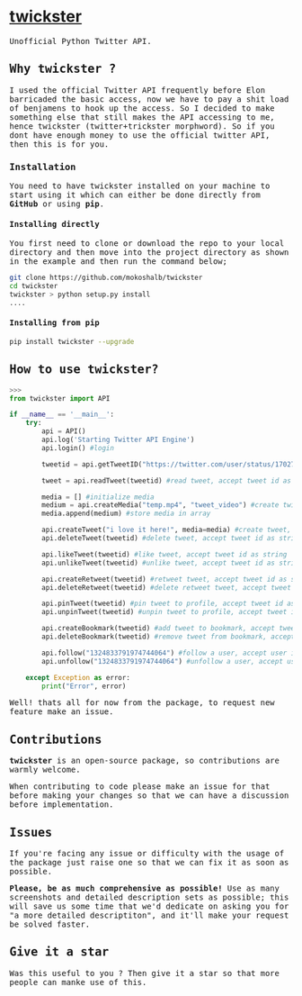 # [twickster](#)

<samp>

Unofficial Python Twitter API.

## Why twickster ?

I used the official Twitter API frequently before Elon barricaded the basic access, now we have to pay a shit load of benjamens to hook up the access. So I decided to make something else that still makes the API accessing to me, hence twickster (twitter+trickster morphword).
So if you dont have enough money to use the official twitter API, then this is for you.

### Installation

You need to have twickster installed on your machine to start using it which can either be done directly from **GitHub** or using **pip**.

#### Installing directly

You first need to clone or download the repo to your local directory and then move into the project directory as shown in the example and then run the command below;

```bash
git clone https://github.com/mokoshalb/twickster
cd twickster
twickster > python setup.py install 
....
```

#### Installing from pip

```bash
pip install twickster --upgrade
```

## How to use twickster?


```python
>>>
from twickster import API

if __name__ == '__main__':
    try:
        api = API()
        api.log('Starting Twitter API Engine')
        api.login() #login

        tweetid = api.getTweetID("https://twitter.com/user/status/1702750653842371060") #accept twitter url as string, returns id of tweet

        tweet = api.readTweet(tweetid) #read tweet, accept tweet id as string, returns object of tweet

        media = [] #initialize media
        medium = api.createMedia("temp.mp4", "tweet_video") #create twitter media, accept 2 parameters, file name path and file type tweet_image for picture and tweet_video for videos
        media.append(medium) #store media in array

        api.createTweet("i love it here!", media=media) #create tweet, accept up to 4 parameters, tweet text, in_reply_to_tweet_id if it is a reply, media array of media ids if it contains a media, attachment_url id of a tweet to quote in tweet
        api.deleteTweet(tweetid) #delete tweet, accept tweet id as string

        api.likeTweet(tweetid) #like tweet, accept tweet id as string
        api.unlikeTweet(tweetid) #unlike tweet, accept tweet id as string

        api.createRetweet(tweetid) #retweet tweet, accept tweet id as string
        api.deleteRetweet(tweetid) #delete retweet tweet, accept tweet id as string

        api.pinTweet(tweetid) #pin tweet to profile, accept tweet id as string
        api.unpinTweet(tweetid) #unpin tweet to profile, accept tweet id as string

        api.createBookmark(tweetid) #add tweet to bookmark, accept tweet id as string
        api.deleteBookmark(tweetid) #remove tweet from bookmark, accept tweet id as string

        api.follow("1324833791974744064") #follow a user, accept user id as string
        api.unfollow("1324833791974744064") #unfollow a user, accept user id as string

    except Exception as error:
        print("Error", error)
```


Well! thats all for now from the package, to request new feature make an issue.

## Contributions

**twickster** is an open-source package, so contributions are warmly welcome.

When contributing to code please make an issue for that before making your changes so that we can have a discussion before implementation.

## Issues

If you're facing any issue or difficulty with the usage of the package just raise one so that we can fix it as soon as possible.

**Please, be as much comprehensive as possible!** Use as many screenshots and detailed description sets as possible; this will save us some time that we'd dedicate on asking you for "a more detailed descriptiton", and it'll make your request be solved faster.

## Give it a star

Was this useful to you ? Then give it a star so that more people can manke use of this.
</samp>
